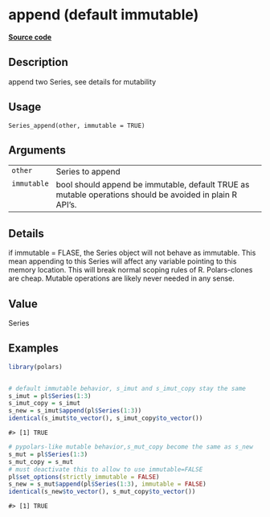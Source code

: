 
# append (default immutable)

[**Source code**](https://github.com/pola-rs/r-polars/tree/53c7d964901ed4a019998e89aff8c6d44691d793/R/series__series.R#L464)

## Description

append two Series, see details for mutability

## Usage

<pre><code class='language-R'>Series_append(other, immutable = TRUE)
</code></pre>

## Arguments

<table>
<tr>
<td style="white-space: nowrap; font-family: monospace; vertical-align: top">
<code id="Series_append_:_other">other</code>
</td>
<td>
Series to append
</td>
</tr>
<tr>
<td style="white-space: nowrap; font-family: monospace; vertical-align: top">
<code id="Series_append_:_immutable">immutable</code>
</td>
<td>
bool should append be immutable, default TRUE as mutable operations
should be avoided in plain R API’s.
</td>
</tr>
</table>

## Details

if immutable = FLASE, the Series object will not behave as immutable.
This mean appending to this Series will affect any variable pointing to
this memory location. This will break normal scoping rules of R.
Polars-clones are cheap. Mutable operations are likely never needed in
any sense.

## Value

Series

## Examples

``` r
library(polars)


# default immutable behavior, s_imut and s_imut_copy stay the same
s_imut = pl$Series(1:3)
s_imut_copy = s_imut
s_new = s_imut$append(pl$Series(1:3))
identical(s_imut$to_vector(), s_imut_copy$to_vector())
```

    #> [1] TRUE

``` r
# pypolars-like mutable behavior,s_mut_copy become the same as s_new
s_mut = pl$Series(1:3)
s_mut_copy = s_mut
# must deactivate this to allow to use immutable=FALSE
pl$set_options(strictly_immutable = FALSE)
s_new = s_mut$append(pl$Series(1:3), immutable = FALSE)
identical(s_new$to_vector(), s_mut_copy$to_vector())
```

    #> [1] TRUE
